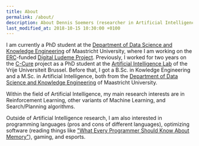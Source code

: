 ```yaml
---
title: About
permalink: /about/
description: About Dennis Soemers (researcher in Artificial Intelligence).
last_modified_at: 2018-10-15 10:30:00 +0100
---
```


I am currently a PhD student at the [Department of Data Science and Knowledge Engineering](www.maastrichtuniversity.nl/dke)
of Maastricht University, where I am working on the [ERC](https://erc.europa.eu/)-funded [Digital Ludeme Project](http://www.ludeme.eu/).
Previously, I worked for two years on the [C-Cure](http://www.securit-brussels.be/project/c-cure/) project as a PhD student at the 
[Artificial Intelligence Lab](https://ai.vub.ac.be/) of the Vrije Universiteit Brussel. Before that, I got a B.Sc. in Kowledge Engineering and a M.Sc. in 
Artificial Intelligence, both from the [Department of Data Science and Knowledge Engineering](www.maastrichtuniversity.nl/dke)
of Maastricht University.

Within the field of Artificial Intelligence, my main research interests are in Reinforcement Learning, other variants of Machine Learning, and Search/Planning algorithms.

Outside of Artificial Intelligence research, I am also interested in programming languages (pros and cons of different languages), optimizing software (reading things like
["What Every Programmer Should Know About Memory"](https://www.akkadia.org/drepper/cpumemory.pdf)), gaming, and esports.